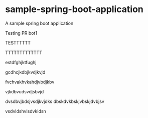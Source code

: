 # sample-spring-boot-application
A sample spring boot application

Testing PR bot1


TESTTTTTT

TTTTTTTTTTTTT


estdfghjktfughj


gcdhcjkdbjkvdjkvjd


fvchvakhvkahdjvbdjkbv



vjkdbvudsvdjsbvjd


dvsdbvjbdsjvsdjkvjdks
dbskdvkbskjvbskjdvbjsv



vsdvldshvlsdvkldsn
